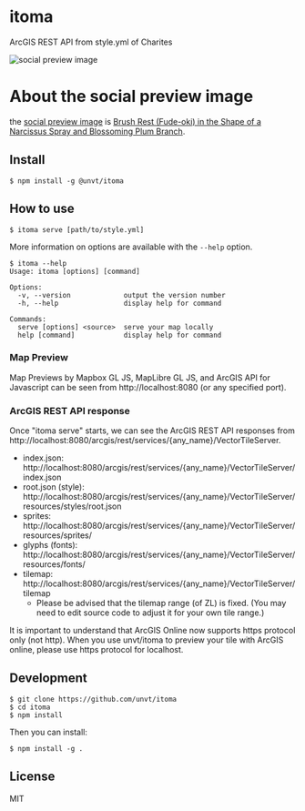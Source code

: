 # itoma

ArcGIS REST API from style.yml of Charites

![social preview image](https://repository-images.githubusercontent.com/444032842/ddd2f074-225e-4fe5-9311-2b41be83d48a)

# About the social preview image

the [social preview image](https://repository-images.githubusercontent.com/444032842/ddd2f074-225e-4fe5-9311-2b41be83d48a) is [Brush Rest (Fude-oki) in the Shape of a Narcissus Spray and Blossoming Plum Branch](https://www.metmuseum.org/art/collection/search/49431).

## Install

```
$ npm install -g @unvt/itoma
```

## How to use

```
$ itoma serve [path/to/style.yml]
```

More information on options are available with the `--help` option.

```
$ itoma --help
Usage: itoma [options] [command]

Options:
  -v, --version             output the version number
  -h, --help                display help for command

Commands:
  serve [options] <source>  serve your map locally
  help [command]            display help for command
```

### Map Preview

Map Previews by Mapbox GL JS, MapLibre GL JS, and ArcGIS API for Javascript can be seen from http://localhost:8080 (or any specified port).

### ArcGIS REST API response

Once "itoma serve" starts, we can see the ArcGIS REST API responses from http://localhost:8080/arcgis/rest/services/{any_name}/VectorTileServer.

- index.json: http://localhost:8080/arcgis/rest/services/{any_name}/VectorTileServer/index.json
- root.json (style): http://localhost:8080/arcgis/rest/services/{any_name}/VectorTileServer/resources/styles/root.json
- sprites: http://localhost:8080/arcgis/rest/services/{any_name}/VectorTileServer/resources/sprites/
- glyphs (fonts): http://localhost:8080/arcgis/rest/services/{any_name}/VectorTileServer/resources/fonts/
- tilemap: http://localhost:8080/arcgis/rest/services/{any_name}/VectorTileServer/tilemap
  - Please be advised that the tilemap range (of ZL) is fixed. (You may need to edit source code to adjust it for your own tile range.)

It is important to understand that ArcGIS Online now supports https protocol only (not http). When you use unvt/itoma to preview your tile with ArcGIS online, please use https protocol for localhost.

## Development

```
$ git clone https://github.com/unvt/itoma
$ cd itoma
$ npm install
```

Then you can install:

```
$ npm install -g .
```

## License

MIT
